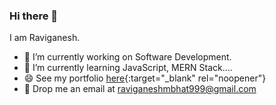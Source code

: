 ### Hi there 👋

I am Raviganesh.
- 🔭 I’m currently working on Software Development.
- 🌱 I’m currently learning JavaScript, MERN Stack....
- 😄 See my portfolio [here](https://raviganeshmaniyoor.netlify.app){:target="_blank" rel="noopener"}
- 📧 Drop me an email at raviganeshmbhat999@gmail.com

<!--
**RAVIGANESHMBHAT/raviganeshmbhat** is a ✨ _special_ ✨ repository because its `README.md` (this file) appears on your GitHub profile.

Here are some ideas to get you started:

- 🔭 I’m currently working on ...
- 🌱 I’m currently learning ...
- 👯 I’m looking to collaborate on ...
- 🤔 I’m looking for help with ...
- 💬 Ask me about ...
- 📫 How to reach me: ...
- 😄 Pronouns: ...
- ⚡ Fun fact: ...
-->
